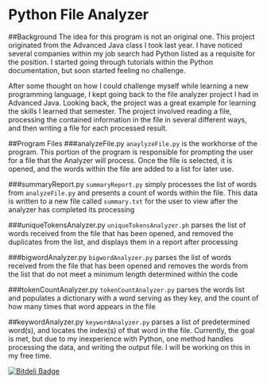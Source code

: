 # Python File Analyzer

##Background
The idea for this program is not an original one.  This project originated from the Advanced Java class I took last year.
I have noticed several companies within my job search had Python listed as a requisite for the position. I started going
through tutorials within the Python documentation, but soon started feeling no challenge.

After some thought on how I could challenge myself while learning a new programming language, I kept going back to the 
file analyzer project I had in Advanced Java.  Looking back, the project was a great example for learning the skills 
I learned that semester. The project involved reading a file, processing the contained information in the file in several
different ways, and then writing a file for each processed result.

##Program Files
###analyzeFile.py
`anaylyzeFile.py` is the workhorse of the program.  This portion of the program is responsible for prompting the user
 for a file that the Analyzer will process.  Once the file is selected, it is opened, and the words within the file are
 added to a list for later use.

###summaryReport.py
`summaryReport.py` simply processes the list of words from `analyzeFile.py` and presents a count of words within the 
file.  This data is written to a new file called `summary.txt` for the user to view after the analyzer has completed its
processing

###uniqueTokensAnalyzer.py
`uniqueTokensAnalyzer.ph` parses the list of words received from the file that has been opened, and removed the duplicates
from the list, and displays them in a report after processing

###bigwordAnalyzer.py
`bigwordAnalyzer.py` parses the list of words received from the file that has been opened and removes the words from the
list that do not meet a minimum length determined within the code

###tokenCountAnalyzer.py
`tokenCountAnalyzer.py` parses the words list and populates a dictionary with a word serving as they key, and the count
of how many times that word appears in the file

##keywordAnalyzer.py
`keywordAnalyzer.py` parses a list of predetermined word(s), and locates the index(s) of that word in the file.
Currently, the goal is met, but due to my inexperience with Python, one method handles processing the data, and writing
the output file.  I will be working on this in my free time.

[![Bitdeli Badge](https://d2weczhvl823v0.cloudfront.net/afaherty27/pythonanalyzer/trend.png)](https://bitdeli.com/free "Bitdeli Badge")

